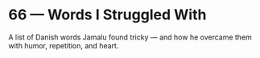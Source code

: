 # 66 — Words I Struggled With

A list of Danish words Jamalu found tricky — and how he overcame them with humor, repetition, and heart.